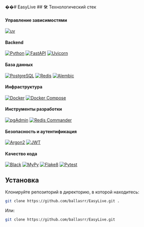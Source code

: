 ��#   E a s y L i v e 
 
 ## 🛠️ Технологический стек

#### Управление зависимостями
[![uv](https://img.shields.io/badge/uv-DE5FE9?style=for-the-badge&logo=python&logoColor=white)](https://docs.astral.sh/uv/)

#### Backend
[![Python](https://img.shields.io/badge/Python-3776AB?style=for-the-badge&logo=python&logoColor=white)](https://docs.python.org/3/)
[![FastAPI](https://img.shields.io/badge/FastAPI-009688?style=for-the-badge&logo=fastapi&logoColor=white)](https://fastapi.tiangolo.com/)
[![Uvicorn](https://img.shields.io/badge/Uvicorn-499848?style=for-the-badge&logo=gunicorn&logoColor=white)](https://www.uvicorn.org/)

#### База данных
[![PostgreSQL](https://img.shields.io/badge/PostgreSQL-316192?style=for-the-badge&logo=postgresql&logoColor=white)](https://www.postgresql.org/docs/)
[![Redis](https://img.shields.io/badge/Redis-DC382D?style=for-the-badge&logo=redis&logoColor=white)](https://redis.io/docs/)
[![Alembic](https://img.shields.io/badge/Alembic-6BA81E?style=for-the-badge&logo=sqlalchemy&logoColor=white)](https://alembic.sqlalchemy.org/)


#### Инфраструктура
[![Docker](https://img.shields.io/badge/Docker-2496ED?style=for-the-badge&logo=docker&logoColor=white)](https://docs.docker.com/)
[![Docker Compose](https://img.shields.io/badge/Docker_Compose-2496ED?style=for-the-badge&logo=docker&logoColor=white)](https://docs.docker.com/compose/)

#### Инструменты разработки
[![pgAdmin](https://img.shields.io/badge/pgAdmin-336791?style=for-the-badge&logo=postgresql&logoColor=white)](https://www.pgadmin.org/docs/)
[![Redis Commander](https://img.shields.io/badge/Redis_Commander-DC382D?style=for-the-badge&logo=redis&logoColor=white)](https://github.com/joeferner/redis-commander)


#### Безопасность и аутентификация
[![Argon2](https://img.shields.io/badge/Argon2-000000?style=for-the-badge&logo=security&logoColor=white)](https://argon2-cffi.readthedocs.io/)
[![JWT](https://img.shields.io/badge/JWT-000000?style=for-the-badge&logo=jsonwebtokens&logoColor=white)](https://pyjwt.readthedocs.io/)

#### Качество кода
[![Black](https://img.shields.io/badge/Black-000000?style=for-the-badge&logo=python&logoColor=white)](https://black.readthedocs.io/)
[![MyPy](https://img.shields.io/badge/MyPy-3776AB?style=for-the-badge&logo=python&logoColor=white)](https://mypy.readthedocs.io/)
[![Flake8](https://img.shields.io/badge/Flake8-3776AB?style=for-the-badge&logo=python&logoColor=white)](https://flake8.pycqa.org/)
[![Pytest](https://img.shields.io/badge/Pytest-0A9EDC?style=for-the-badge&logo=pytest&logoColor=white)](https://docs.pytest.org/)

## Установка

Клонируйте репозиторий в директорию, в которой находитесь:
```bash
git clone https://github.com/ballasrr/EasyLive.git .
```
Или:
```bash
git clone https://github.com/ballasrr/EasyLive.git
```
